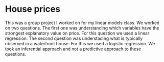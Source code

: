# House prices
This was a group project I worked on for my linear models class. We worked on two questions. The first one was understanding which variables have the strongest explanatory value on price. For this question we used a linear regression. The second question was understading what is typically observed in a waterfront house. For this we used a logistic regression. We took an inferential approach and not a predictive approach to these questions.
